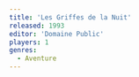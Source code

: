 ```yaml
---
title: 'Les Griffes de la Nuit'
released: 1993
editor: 'Domaine Public'
players: 1
genres:
  - Aventure
---
```

